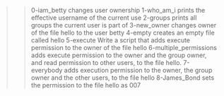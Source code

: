 >>0-iam_betty changes user ownership
>>1-who_am_i prints the effective username of the current use
>>2-groups prints all groups the current user is part of 
>>3-new_owner changes owner of the file hello to the user betty
>>4-empty creates an empty file called hello
>>5-execute Write a script that adds execute permission to the owner of the file hello
>>6-multiple_permissions adds execute permission to the owner and the group owner, and read permission to other users, to the file hello.
>>7-everybody adds execution permission to the owner, the group owner and the other users, to the file hello
>> 8-James_Bond sets the permission to the file hello as 007
